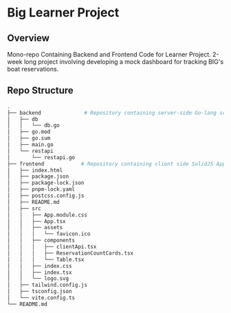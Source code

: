 # Big Learner Project

## Overview
Mono-repo Containing Backend and Frontend Code for Learner Project. 
2-week long project involving developing a mock dashboard for tracking BIG's boat reservations.

## Repo Structure 
```bash
.
├── backend              # Repository containing server-side Go-lang scripts
│   ├── db
│   │   └── db.go
│   ├── go.mod
│   ├── go.sum
│   ├── main.go
│   └── restapi
│       └── restapi.go
├── frontend            # Repository containing client side SolidJS Application
│   ├── index.html
│   ├── package.json
│   ├── package-lock.json
│   ├── pnpm-lock.yaml
│   ├── postcss.config.js
│   ├── README.md
│   ├── src
│   │   ├── App.module.css
│   │   ├── App.tsx
│   │   ├── assets
│   │   │   └── favicon.ico
│   │   ├── components
│   │   │   ├── clientApi.tsx
│   │   │   ├── ReservationCountCards.tsx
│   │   │   └── Table.tsx
│   │   ├── index.css
│   │   ├── index.tsx
│   │   └── logo.svg
│   ├── tailwind.config.js
│   ├── tsconfig.json
│   └── vite.config.ts
└── README.md

```

